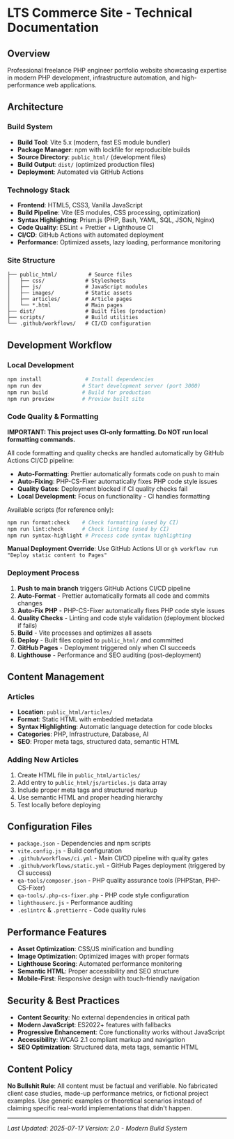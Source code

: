 # LTS Commerce Site - Technical Documentation

## Overview

Professional freelance PHP engineer portfolio website showcasing expertise in modern PHP development, infrastructure automation, and high-performance web applications.

## Architecture

### Build System
- **Build Tool**: Vite 5.x (modern, fast ES module bundler)
- **Package Manager**: npm with lockfile for reproducible builds
- **Source Directory**: `public_html/` (development files)
- **Build Output**: `dist/` (optimized production files)
- **Deployment**: Automated via GitHub Actions

### Technology Stack
- **Frontend**: HTML5, CSS3, Vanilla JavaScript
- **Build Pipeline**: Vite (ES modules, CSS processing, optimization)
- **Syntax Highlighting**: Prism.js (PHP, Bash, YAML, SQL, JSON, Nginx)
- **Code Quality**: ESLint + Prettier + Lighthouse CI
- **CI/CD**: GitHub Actions with automated deployment
- **Performance**: Optimized assets, lazy loading, performance monitoring

### Site Structure
```
├── public_html/          # Source files
│   ├── css/             # Stylesheets  
│   ├── js/              # JavaScript modules
│   ├── images/          # Static assets
│   ├── articles/        # Article pages
│   └── *.html           # Main pages
├── dist/                # Built files (production)
├── scripts/             # Build utilities
└── .github/workflows/   # CI/CD configuration
```

## Development Workflow

### Local Development
```bash
npm install              # Install dependencies
npm run dev             # Start development server (port 3000)
npm run build           # Build for production
npm run preview         # Preview built site
```

### Code Quality & Formatting

**IMPORTANT: This project uses CI-only formatting. Do NOT run local formatting commands.**

All code formatting and quality checks are handled automatically by GitHub Actions CI/CD pipeline:

- **Auto-Formatting**: Prettier automatically formats code on push to main
- **Auto-Fixing**: PHP-CS-Fixer automatically fixes PHP code style issues
- **Quality Gates**: Deployment blocked if CI quality checks fail
- **Local Development**: Focus on functionality - CI handles formatting

Available scripts (for reference only):
```bash
npm run format:check    # Check formatting (used by CI)
npm run lint:check      # Check linting (used by CI)
npm run syntax-highlight # Process code syntax highlighting
```

**Manual Deployment Override**: Use GitHub Actions UI or `gh workflow run "Deploy static content to Pages"`

### Deployment Process
1. **Push to main branch** triggers GitHub Actions CI/CD pipeline
2. **Auto-Format** - Prettier automatically formats all code and commits changes
3. **Auto-Fix PHP** - PHP-CS-Fixer automatically fixes PHP code style issues
4. **Quality Checks** - Linting and code style validation (deployment blocked if fails)
5. **Build** - Vite processes and optimizes all assets
6. **Deploy** - Built files copied to `public_html/` and committed
7. **GitHub Pages** - Deployment triggered only when CI succeeds
8. **Lighthouse** - Performance and SEO auditing (post-deployment)

## Content Management

### Articles
- **Location**: `public_html/articles/`
- **Format**: Static HTML with embedded metadata
- **Syntax Highlighting**: Automatic language detection for code blocks
- **Categories**: PHP, Infrastructure, Database, AI
- **SEO**: Proper meta tags, structured data, semantic HTML

### Adding New Articles
1. Create HTML file in `public_html/articles/`
2. Add entry to `public_html/js/articles.js` data array
3. Include proper meta tags and structured markup
4. Use semantic HTML and proper heading hierarchy
5. Test locally before deploying

## Configuration Files

- `package.json` - Dependencies and npm scripts
- `vite.config.js` - Build configuration
- `.github/workflows/ci.yml` - Main CI/CD pipeline with quality gates
- `.github/workflows/static.yml` - GitHub Pages deployment (triggered by CI success)
- `qa-tools/composer.json` - PHP quality assurance tools (PHPStan, PHP-CS-Fixer)
- `qa-tools/.php-cs-fixer.php` - PHP code style configuration
- `lighthouserc.js` - Performance auditing
- `.eslintrc` & `.prettierrc` - Code quality rules

## Performance Features

- **Asset Optimization**: CSS/JS minification and bundling
- **Image Optimization**: Optimized images with proper formats
- **Lighthouse Scoring**: Automated performance monitoring
- **Semantic HTML**: Proper accessibility and SEO structure
- **Mobile-First**: Responsive design with touch-friendly navigation

## Security & Best Practices

- **Content Security**: No external dependencies in critical path
- **Modern JavaScript**: ES2022+ features with fallbacks
- **Progressive Enhancement**: Core functionality works without JavaScript
- **Accessibility**: WCAG 2.1 compliant markup and navigation
- **SEO Optimization**: Structured data, meta tags, semantic HTML

## Content Policy

**No Bullshit Rule**: All content must be factual and verifiable. No fabricated client case studies, made-up performance metrics, or fictional project examples. Use generic examples or theoretical scenarios instead of claiming specific real-world implementations that didn't happen.

---

*Last Updated: 2025-07-17*
*Version: 2.0 - Modern Build System*